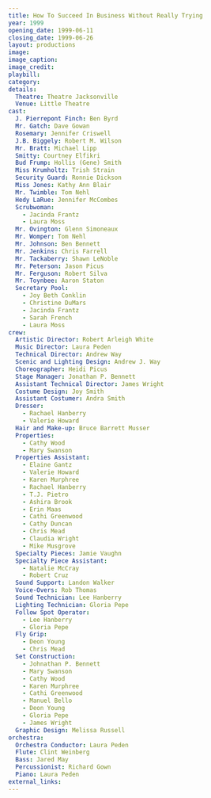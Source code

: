 ```yaml
---
title: How To Succeed In Business Without Really Trying
year: 1999
opening_date: 1999-06-11
closing_date: 1999-06-26
layout: productions
image:
image_caption:
image_credit:
playbill: 
category: 
details:
  Theatre: Theatre Jacksonville
  Venue: Little Theatre
cast:
  J. Pierrepont Finch: Ben Byrd
  Mr. Gatch: Dave Gowan
  Rosemary: Jennifer Criswell
  J.B. Biggely: Robert M. Wilson
  Mr. Bratt: Michael Lipp
  Smitty: Courtney Elfikri
  Bud Frump: Hollis (Gene) Smith
  Miss Krumholtz: Trish Strain
  Security Guard: Ronnie Dickson
  Miss Jones: Kathy Ann Blair
  Mr. Twimble: Tom Nehl
  Hedy LaRue: Jennifer McCombes
  Scrubwoman:
    - Jacinda Frantz
    - Laura Moss
  Mr. Ovington: Glenn Simoneaux
  Mr. Womper: Tom Nehl
  Mr. Johnson: Ben Bennett
  Mr. Jenkins: Chris Farrell
  Mr. Tackaberry: Shawn LeNoble
  Mr. Peterson: Jason Picus
  Mr. Ferguson: Robert Silva
  Mr. Toynbee: Aaron Staton
  Secretary Pool:
    - Joy Beth Conklin
    - Christine DuMars
    - Jacinda Frantz
    - Sarah French
    - Laura Moss
crew:
  Artistic Director: Robert Arleigh White
  Music Director: Laura Peden
  Technical Director: Andrew Way
  Scenic and Lighting Design: Andrew J. Way
  Choreographer: Heidi Picus
  Stage Manager: Jonathan P. Bennett
  Assistant Technical Director: James Wright
  Costume Design: Joy Smith
  Assistant Costumer: Andra Smith
  Dresser:
    - Rachael Hanberry
    - Valerie Howard
  Hair and Make-up: Bruce Barrett Musser
  Properties:
    - Cathy Wood
    - Mary Swanson
  Properties Assistant:
    - Elaine Gantz
    - Valerie Howard
    - Karen Murphree
    - Rachael Hanberry
    - T.J. Pietro
    - Ashira Brook
    - Erin Maas
    - Cathi Greenwood
    - Cathy Duncan
    - Chris Mead
    - Claudia Wright
    - Mike Musgrove
  Specialty Pieces: Jamie Vaughn
  Specialty Piece Assistant:
    - Natalie McCray
    - Robert Cruz
  Sound Support: Landon Walker
  Voice-Overs: Rob Thomas
  Sound Technician: Lee Hanberry
  Lighting Technician: Gloria Pepe
  Follow Spot Operator:
    - Lee Hanberry
    - Gloria Pepe
  Fly Grip:
    - Deon Young
    - Chris Mead
  Set Construction:
    - Johnathan P. Bennett
    - Mary Swanson
    - Cathy Wood
    - Karen Murphree
    - Cathi Greenwood
    - Manuel Bello
    - Deon Young
    - Gloria Pepe
    - James Wright
  Graphic Design: Melissa Russell
orchestra:
  Orchestra Conductor: Laura Peden
  Flute: Clint Weinberg
  Bass: Jared May
  Percussionist: Richard Gown
  Piano: Laura Peden
external_links:
---
```

